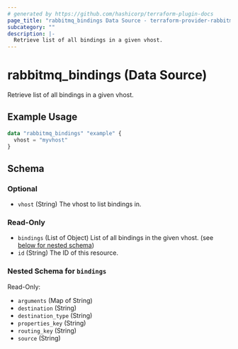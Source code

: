 ```yaml
---
# generated by https://github.com/hashicorp/terraform-plugin-docs
page_title: "rabbitmq_bindings Data Source - terraform-provider-rabbitmq"
subcategory: ""
description: |-
  Retrieve list of all bindings in a given vhost.
---
```


# rabbitmq_bindings (Data Source)

Retrieve list of all bindings in a given vhost.

## Example Usage

```terraform
data "rabbitmq_bindings" "example" {
  vhost = "myvhost"
}
```

<!-- schema generated by tfplugindocs -->
## Schema

### Optional

- `vhost` (String) The vhost to list bindings in.

### Read-Only

- `bindings` (List of Object) List of all bindings in the given vhost. (see [below for nested schema](#nestedatt--bindings))
- `id` (String) The ID of this resource.

<a id="nestedatt--bindings"></a>
### Nested Schema for `bindings`

Read-Only:

- `arguments` (Map of String)
- `destination` (String)
- `destination_type` (String)
- `properties_key` (String)
- `routing_key` (String)
- `source` (String)
